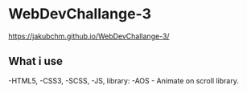 # WebDevChallange-3

https://jakubchm.github.io/WebDevChallange-3/

## What i use
-HTML5,
-CSS3,
-SCSS,
-JS,
library:
-AOS - Animate on scroll library.